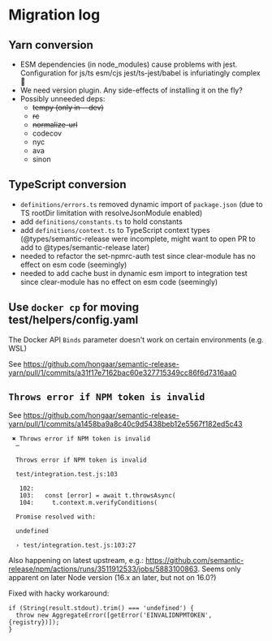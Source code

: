 # Migration log

## Yarn conversion

- ESM dependencies (in node_modules) cause problems with jest. Configuration for
  js/ts esm/cjs jest/ts-jest/babel is infuriatingly complex 😤
- We need version plugin. Any side-effects of installing it on the fly?
- Possibly unneeded deps:
  - ~~tempy (only in --dev)~~
  - ~~rc~~
  - ~~normalize-url~~
  - codecov
  - nyc
  - ava
  - sinon

## TypeScript conversion

- `definitions/errors.ts` removed dynamic import of `package.json` (due to TS
  rootDir limitation with resolveJsonModule enabled)
- add `definitions/constants.ts` to hold constants
- add `definitions/context.ts` to TypeScript context types
  (@types/semantic-release were incomplete, might want to open PR to add to
  @types/semantic-release later)
- needed to refactor the set-npmrc-auth test since clear-module has no effect on
  esm code (seemingly)
- needed to add cache bust in dynamic esm import to integration test since
  clear-module has no effect on esm code (seemingly)

## Use `docker cp` for moving test/helpers/config.yaml

The Docker API `Binds` parameter doesn't work on certain environments (e.g. WSL)

See
https://github.com/hongaar/semantic-release-yarn/pull/1/commits/a31f17e7162bac60e327715349cc86f6d7316aa0

## `Throws error if NPM token is invalid`

See
https://github.com/hongaar/semantic-release-yarn/pull/1/commits/a1458ba9a8c40c9d5438beb12e5567f182ed5c43

```
 ✖ Throws error if NPM token is invalid
  ─

  Throws error if NPM token is invalid

  test/integration.test.js:103

   102:
   103:   const [error] = await t.throwsAsync(
   104:     t.context.m.verifyConditions(

  Promise resolved with:

  undefined

  › test/integration.test.js:103:27
```

Also happening on latest upstream, e.g.:
https://github.com/semantic-release/npm/actions/runs/3511912533/jobs/5883100863.
Seems only apparent on later Node version (16.x an later, but not on 16.0?)

Fixed with hacky workaround:

```
if (String(result.stdout).trim() === 'undefined') {
  throw new AggregateError([getError('EINVALIDNPMTOKEN', {registry})]);
}
```
